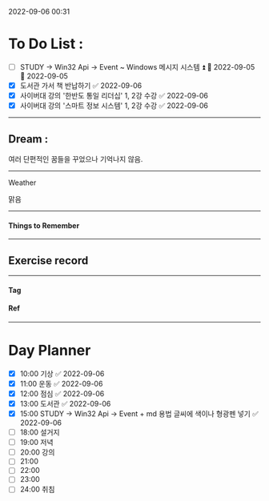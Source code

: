 2022-09-06 00:31

# To Do List :

- [ ] STUDY -> Win32 Api -> Event ~ Windows 메시지 시스템 ⏫ 🛫 2022-09-05 📅 2022-09-05
- [x] 도서관 가서 책 반납하기 ✅ 2022-09-06
- [x] 사이버대 강의 '한반도 통일 리더십' 1, 2강 수강 ✅ 2022-09-06
- [x] 사이버대 강의 '스마트 정보 시스템' 1, 2강 수강 ✅ 2022-09-06

---

## Dream :

여러 단편적인 꿈들을 꾸었으나 기억나지 않음. 

---

Weather

맑음

---

#### Things to Remember

---

## Exercise record
---

#### Tag

#### Ref

---

# Day Planner

- [x] 10:00 기상 ✅ 2022-09-06
- [x] 11:00 운동 ✅ 2022-09-06
- [x] 12:00 점심 ✅ 2022-09-06
- [x] 13:00 도서관 ✅ 2022-09-06
- [x] 15:00 STUDY -> Win32 Api -> Event + md 용법 글씨에 색이나 형광펜 넣기 ✅ 2022-09-06
- [ ] 18:00 설거지
- [ ] 19:00 저녁
- [ ] 20:00 강의
- [ ] 21:00
- [ ] 22:00
- [ ] 23:00
- [ ] 24:00 취침
